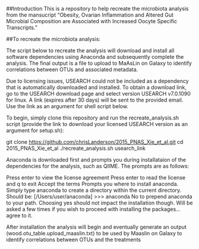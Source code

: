 ##Introduction
This is a repository to help recreate the microbiota analysis from the mansucript “Obesity, Ovarian Inflammation and Altered Gut Microbial Composition are Associated with Increased Oocyte Specific Transcripts.”  

##To recreate the microbiota analysis:

The script below to recreate the analysis will download and install all software dependencies using Anaconda and subsequently complete the analysis. The final output is a file to upload to MaAsLin on Galaxy to identify correlations between OTUs and associated metadata.

Due to licensing issues, USEARCH could not be included as a dependency that is automatically downloaded and installed. To obtain a download link, go to the USEARCH download page and select version USEARCH v7.0.1090 for linux. A link (expires after 30 days) will be sent to the provided email. Use the link as an argument for shell script below.

To begin, simply clone this repository and run the recreate_analysis.sh script (provide the link to download your licensed USEARCH version as an argument for setup.sh):

git clone https://github.com/chrisLanderson/2015_PNAS_Xie_et_al.git
cd 2015_PNAS_Xie_et_al
./recreate_analysis.sh usearch_link

Anaconda is downloaded first and prompts you during installataion of the dependencies for the analysis, such as QIIME. The prompts are as follows:

Press enter to view the license agreement
Press enter to read the license and q to exit
Accept the terms
Prompts you where to install anaconda. Simply type anaconda to create a directory within the current directory. Should be: [/Users/user/anaconda] >>> anaconda
No to prepend anaconda to your path. Choosing yes should not impact the installation though.
Will be asked a few times if you wish to proceed with installing the packages…agree to it.


After installation the analysis will begin and eventually generate an output (wood.otu_table.upload_maaslin.txt) to be used by Maaslin on Galaxy to identify correlations between OTUs and the treatments
